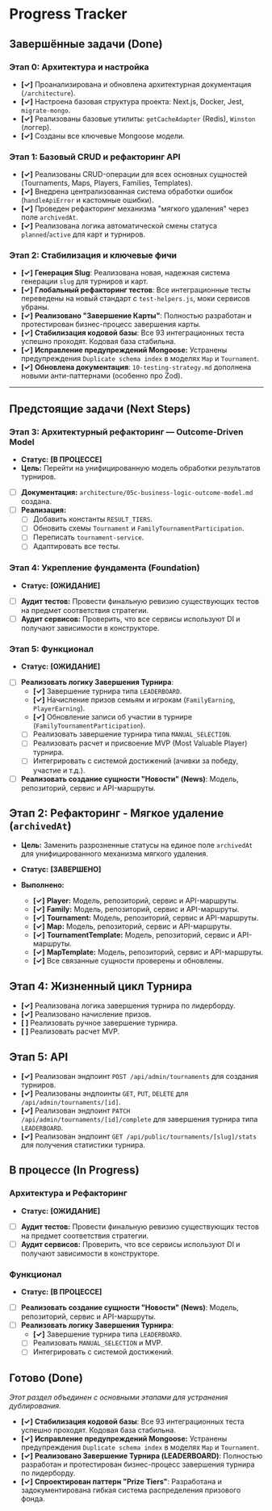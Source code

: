 # Progress Tracker

## Завершённые задачи (Done)

### Этап 0: Архитектура и настройка
- **[✓]** Проанализирована и обновлена архитектурная документация (`/architecture`).
- **[✓]** Настроена базовая структура проекта: Next.js, Docker, Jest, `migrate-mongo`.
- **[✓]** Реализованы базовые утилиты: `getCacheAdapter` (Redis), `Winston` (логгер).
- **[✓]** Созданы все ключевые Mongoose модели.

### Этап 1: Базовый CRUD и рефакторинг API
- **[✓]** Реализованы CRUD-операции для всех основных сущностей (Tournaments, Maps, Players, Families, Templates).
- **[✓]** Внедрена централизованная система обработки ошибок (`handleApiError` и кастомные ошибки).
- **[✓]** Проведен рефакторинг механизма "мягкого удаления" через поле `archivedAt`.
- **[✓]** Реализована логика автоматической смены статуса `planned`/`active` для карт и турниров.

### Этап 2: Стабилизация и ключевые фичи
- **[✓]** **Генерация Slug**: Реализована новая, надежная система генерации `slug` для турниров и карт.
- **[✓]** **Глобальный рефакторинг тестов**: Все интеграционные тесты переведены на новый стандарт с `test-helpers.js`, моки сервисов убраны.
- **[✓]** **Реализовано "Завершение Карты"**: Полностью разработан и протестирован бизнес-процесс завершения карты.
- **[✓]** **Стабилизация кодовой базы**: Все 93 интеграционных теста успешно проходят. Кодовая база стабильна.
- **[✓]** **Исправление предупреждений Mongoose:** Устранены предупреждения `Duplicate schema index` в моделях `Map` и `Tournament`.
- **[✓]** **Обновлена документация**: `10-testing-strategy.md` дополнена новыми анти-паттернами (особенно про Zod).

---

## Предстоящие задачи (Next Steps)

### **Этап 3: Архитектурный рефакторинг — Outcome-Driven Model**
- **Статус:** **[В ПРОЦЕССЕ]**
- **Цель:** Перейти на унифицированную модель обработки результатов турниров.
- [ ] **Документация:** `architecture/05c-business-logic-outcome-model.md` создана.
- [ ] **Реализация:**
    - [ ] Добавить константы `RESULT_TIERS`.
    - [ ] Обновить схемы `Tournament` и `FamilyTournamentParticipation`.
    - [ ] Переписать `tournament-service`.
    - [ ] Адаптировать все тесты.

### Этап 4: Укрепление фундамента (Foundation)
- **Статус:** **[ОЖИДАНИЕ]**
- [ ] **Аудит тестов:** Провести финальную ревизию существующих тестов на предмет соответствия стратегии.
- [ ] **Аудит сервисов:** Проверить, что все сервисы используют DI и получают зависимости в конструкторе.

### Этап 5: Функционал
- **Статус:** **[ОЖИДАНИЕ]**
- [ ] **Реализовать логику Завершения Турнира**:
    - **[✓]** Завершение турнира типа `LEADERBOARD`.
    - **[✓]** Начисление призов семьям и игрокам (`FamilyEarning`, `PlayerEarning`).
    - **[✓]** Обновление записи об участии в турнире (`FamilyTournamentParticipation`).
    - [ ] Реализовать завершение турнира типа `MANUAL_SELECTION`.
    - [ ] Реализовать расчет и присвоение MVP (Most Valuable Player) турнира.
    - [ ] Интегрировать с системой достижений (ачивки за победу, участие и т.д.).
- [ ] **Реализовать создание сущности "Новости" (News)**: Модель, репозиторий, сервис и API-маршруты.

## Этап 2: Рефакторинг - Мягкое удаление (`archivedAt`)

- **Цель:** Заменить разрозненные статусы на единое поле `archivedAt` для унифицированного механизма мягкого удаления.
- **Статус:** **[ЗАВЕРШЕНО]**

- **Выполнено:**
  - **[✓]** **Player:** Модель, репозиторий, сервис и API-маршруты.
  - **[✓]** **Family:** Модель, репозиторий, сервис и API-маршруты.
  - **[✓]** **Tournament:** Модель, репозиторий, сервис и API-маршруты.
  - **[✓]** **Map:** Модель, репозиторий, сервис и API-маршруты.
  - **[✓]** **TournamentTemplate:** Модель, репозиторий, сервис и API-маршруты.
  - **[✓]** **MapTemplate:** Модель, репозиторий, сервис и API-маршруты.
  - **[✓]** Все связанные сущности проверены и обновлены.

## Этап 4: Жизненный цикл Турнира

- **[✓]** Реализована логика завершения турнира по лидерборду.
- **[✓]** Реализовано начисление призов.
- **[ ]** Реализовать ручное завершение турнира.
- **[ ]** Реализовать расчет MVP.

## Этап 5: API

- **[✓]** Реализован эндпоинт `POST /api/admin/tournaments` для создания турниров.
- **[✓]** Реализованы эндпоинты `GET`, `PUT`, `DELETE` для `/api/admin/tournaments/[id]`.
- **[✓]** Реализован эндпоинт `PATCH /api/admin/tournaments/[id]/complete` для завершения турнира типа `LEADERBOARD`.
- **[✓]** Реализован эндпоинт `GET /api/public/tournaments/[slug]/stats` для получения статистики турнира.

## В процессе (In Progress)

### Архитектура и Рефакторинг
- **Статус:** **[ОЖИДАНИЕ]**
- [ ] **Аудит тестов:** Провести финальную ревизию существующих тестов на предмет соответствия стратегии.
- [ ] **Аудит сервисов:** Проверить, что все сервисы используют DI и получают зависимости в конструкторе.

### Функционал
- **Статус:** **[В ПРОЦЕССЕ]**
- [ ] **Реализовать создание сущности "Новости" (News)**: Модель, репозиторий, сервис и API-маршруты.
- [ ] **Реализовать логику Завершения Турнира**: 
    - **[✓]** Завершение турнира типа `LEADERBOARD`.
    - [ ] Реализовать `MANUAL_SELECTION` и MVP.
    - [ ] Интегрировать с системой достижений.

## Готово (Done)
*Этот раздел объединен с основными этапами для устранения дублирования.*

- **[✓]** **Стабилизация кодовой базы**: Все 93 интеграционных теста успешно проходят. Кодовая база стабильна.
- **[✓]** **Исправление предупреждений Mongoose:** Устранены предупреждения `Duplicate schema index` в моделях `Map` и `Tournament`. 
- **[✓]** **Реализовано Завершение Турнира (LEADERBOARD)**: Полностью разработан и протестирован бизнес-процесс завершения турнира по лидерборду.
- **[✓]** **Спроектирован паттерн "Prize Tiers"**: Разработана и задокументирована гибкая система распределения призового фонда. 